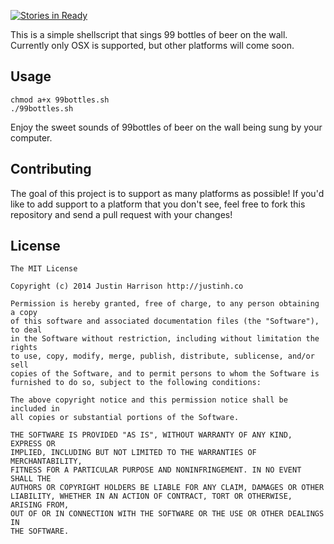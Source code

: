 [![Stories in Ready](https://badge.waffle.io/justinharrison/99bottles.png?label=ready&title=Ready)](https://waffle.io/justinharrison/99bottles)

This is a simple shellscript that sings 99 bottles of beer on the wall. Currently only OSX is supported, but other platforms will come soon.

## Usage

```
chmod a+x 99bottles.sh
./99bottles.sh
```

Enjoy the sweet sounds of 99bottles of beer on the wall being sung by your computer.

## Contributing

The goal of this project is to support as many platforms as possible! If you'd like to add support to a platform that you don't see, feel free to fork this repository and send a pull request with your changes!

## License

```
The MIT License

Copyright (c) 2014 Justin Harrison http://justinh.co

Permission is hereby granted, free of charge, to any person obtaining a copy
of this software and associated documentation files (the "Software"), to deal
in the Software without restriction, including without limitation the rights
to use, copy, modify, merge, publish, distribute, sublicense, and/or sell
copies of the Software, and to permit persons to whom the Software is
furnished to do so, subject to the following conditions:

The above copyright notice and this permission notice shall be included in
all copies or substantial portions of the Software.

THE SOFTWARE IS PROVIDED "AS IS", WITHOUT WARRANTY OF ANY KIND, EXPRESS OR
IMPLIED, INCLUDING BUT NOT LIMITED TO THE WARRANTIES OF MERCHANTABILITY,
FITNESS FOR A PARTICULAR PURPOSE AND NONINFRINGEMENT. IN NO EVENT SHALL THE
AUTHORS OR COPYRIGHT HOLDERS BE LIABLE FOR ANY CLAIM, DAMAGES OR OTHER
LIABILITY, WHETHER IN AN ACTION OF CONTRACT, TORT OR OTHERWISE, ARISING FROM,
OUT OF OR IN CONNECTION WITH THE SOFTWARE OR THE USE OR OTHER DEALINGS IN
THE SOFTWARE.
```